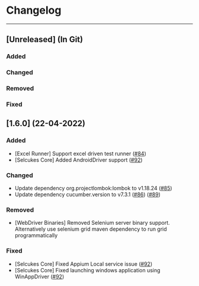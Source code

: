 # Changelog

----

## [Unreleased] (In Git)

### Added

### Changed

### Removed

### Fixed

## [1.6.0]  (22-04-2022)

### Added

* [Excel Runner] Support excel driven test runner ([#84](https://github.com/selcukes/selcukes-java/pull/84))
* [Selcukes Core] Added AndroidDriver support ([#92](https://github.com/selcukes/selcukes-java/pull/92))

### Changed

* Update dependency org.projectlombok:lombok to v1.18.24 ([#85](https://github.com/selcukes/selcukes-java/pull/85))
* Update dependency cucumber.version to
  v7.3.1 ([#86](https://github.com/selcukes/selcukes-java/pull/86)) ([#89](https://github.com/selcukes/selcukes-java/pull/89))

### Removed

* [WebDriver Binaries] Removed Selenium server binary support. Alternatively use selenium grid maven dependency to run
  grid programmatically

### Fixed

* [Selcukes Core] Fixed Appium Local service issue ([#92](https://github.com/selcukes/selcukes-java/pull/92))
* [Selcukes Core] Fixed launching windows application using
  WinAppDriver ([#92](https://github.com/selcukes/selcukes-java/pull/92))